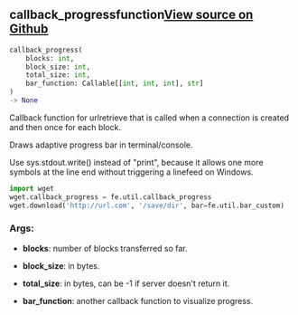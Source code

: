 ## callback_progress<span class="tag">function</span><a class="sourcelink" href=https://github.com/fastestimator/fastestimator/blob/r1.2/fastestimator/util/wget_util.py/#L110-L141>View source on Github</a>
```python
callback_progress(
	blocks: int,
	block_size: int,
	total_size: int,
	bar_function: Callable[[int, int, int], str]
)
-> None
```
Callback function for urlretrieve that is called when a connection is created and then once for each block.

Draws adaptive progress bar in terminal/console.

Use sys.stdout.write() instead of "print", because it allows one more symbols at the line end without triggering a
linefeed on Windows.

```python
import wget
wget.callback_progress = fe.util.callback_progress
wget.download('http://url.com', '/save/dir', bar=fe.util.bar_custom)
```


<h3>Args:</h3>


* **blocks**: number of blocks transferred so far.

* **block_size**: in bytes.

* **total_size**: in bytes, can be -1 if server doesn't return it.

* **bar_function**: another callback function to visualize progress.

